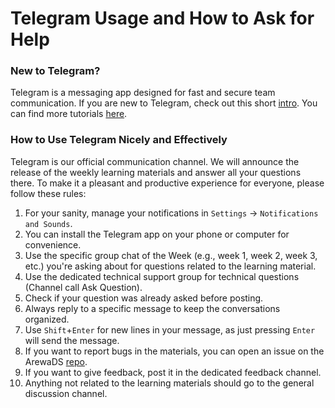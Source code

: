 # Telegram Usage and How to Ask for Help

### New to Telegram?
Telegram is a messaging app designed for fast and secure team communication. If you are new to Telegram, check out this short [intro](https://telegram.org/faq). You can find more tutorials [here](https://telegram.org/faq#q-what-makes-telegram-groups-cool).

### How to Use Telegram Nicely and Effectively
Telegram is our official communication channel. We will announce the release of the weekly learning materials and answer all your questions there. To make it a pleasant and productive experience for everyone, please follow these rules:

1. For your sanity, manage your notifications in `Settings` -> `Notifications and Sounds`.
2. You can install the Telegram app on your phone or computer for convenience.
3. Use the specific group chat of the Week (e.g., week 1, week 2, week 3, etc.) you're asking about for questions related to the learning material.
4. Use the dedicated technical support group for technical questions (Channel call Ask Question).
5. Check if your question was already asked before posting.
6. Always reply to a specific message to keep the conversations organized.
7. Use `Shift`+`Enter` for new lines in your message, as just pressing `Enter` will send the message.
8. If you want to report bugs in the materials, you can open an issue on the ArewaDS [repo](https://github.com/arewadataScience/ArewaDS-Machine-Learning/issues).
9. If you want to give feedback, post it in the dedicated feedback channel.
10. Anything not related to the learning materials should go to the general discussion channel.

